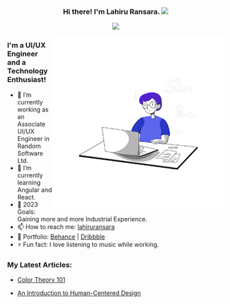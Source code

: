 <h3 align="center">
  Hi there! I'm Lahiru Ransara. <img src="https://media.giphy.com/media/hvRJCLFzcasrR4ia7z/giphy.gif" width="25px">
  </h3>

<p align="center">
  <a><img src="https://readme-typing-svg.herokuapp.com/?lines=UI/UX+Engineer;Always+Learning+New+Things!;Open+for+Freelancing+Projects&font=Fira%20Code&center=true&width=440&height=45&color=f75c7e&vCenter=true&size=22"></a>
</p>

<img align="right" alt="GIF" src="./assets/designer.gif" width="400" height="400" />

### I'm a UI/UX Engineer and a Technology Enthusiast!

- 🔭 I’m currently working as an Associate UI/UX Engineer in Random Software Ltd.
- 🌱 I’m currently learning Angular and React.
- 🥅 2023 Goals: Gaining more and more Industrial Experience.
- 📫 How to reach me: [lahiruransara](https://www.linkedin.com/in/lahiruransara/)
- 🎨 Portfolio: [Behance](https://www.behance.net/lahiruR) | [Dribbble](https://dribbble.com/lahiruR)
- ⚡ Fun fact: I love listening to music while working.

<!-- ### Languages :
<p>
  <img src="./assets/badges/Languages/javascript.svg" alt="js"> &emsp;
  <img src="./assets/badges/Languages/html.svg" alt="html"> &emsp;
  <img src="./assets/badges/Languages/css3.svg" alt="css3"> &emsp;
  <img src="./assets/badges/Languages/python.svg" alt="python"> &emsp;
  <img src="./assets/badges/Languages/MATLAB.svg" alt="MATLAB"> &emsp;
</p>-->

### My Latest Articles:

<!-- BLOG-POST-LIST:START -->
- [Color Theory 101](https://www.linkedin.com/pulse/color-theory-101-lahiru-ransara/)

<!-- BLOG-POST-LIST:END -->

<!-- BLOG-POST-LIST:START -->
- [An Introduction to Human-Centered Design](https://www.linkedin.com/pulse/introduction-human-centered-design-lahiru-ransara/)

<!-- BLOG-POST-LIST:END -->


<!-- ### My Github Stats: -->

<!-- ![Lahiru's github stats](https://github-readme-stats.vercel.app/api?username=lahiruransara&show_icons=true) -->

<!-- ![Top Langs](https://github-readme-stats.vercel.app/api/top-langs/?username=ChandimaHerath&layout=compact) -->
<!-- ![Top Langs](https://github-readme-stats.vercel.app/api/top-langs/?username=lahiruransara)-->

<!-- ![ThanksYou](https://img.shields.io/badge/Happy_Coding;-dodgerred.svg?style=for-the-badge) -->
